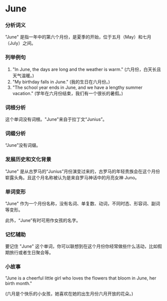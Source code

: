 # June

### 分析词义

  

"June" 是指一年中的第六个月份，是夏季的开始，位于五月（May）和七月（July）之间。

  

### 列举例句

  

1.  "In June, the days are long and the weather is warm." (六月份，白天长且天气温暖。)
2.  "My birthday falls in June." (我的生日在六月份。)
3.  "The school year ends in June, and we have a lengthy summer vacation." (学年在六月份结束，我们有一个很长的暑假。)

  

### 词根分析

  

这个单词没有词根。"June"来自于拉丁文“Junius”。

  

### 词缀分析

  

“June”没有词缀。

  

### 发展历史和文化背景

  

"June" 是从古罗马的“Junius”月份演变过来的，古罗马的年轻贵族会在这个月份崭露头角。且这个月名称被认为是来自罗马神话中的月亮女神 Juno。

  

### 单词变形

  

"June" 作为一个月份名称，没有名词、单复数、动词，不同时态、形容词、副词等变形。

  

此外，“June”有时可用作女孩的名字。

  

### 记忆辅助

  

要记住 "June" 这个单词，你可以联想到在这个月份你经常做些什么活动，比如假期旅行或者生日聚会等。

  

### 小故事

  

"June is a cheerful little girl who loves the flowers that bloom in June, her birth month."

  

(六月是个快乐的小女孩，她喜欢在她的出生月份六月开放的花朵。)
